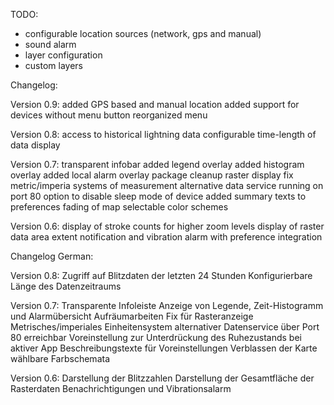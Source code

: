 TODO:
 * configurable location sources (network, gps and manual)
 * sound alarm
 * layer configuration
 * custom layers

Changelog:

Version 0.9:
added GPS based and manual location
added support for devices without menu button
reorganized menu

Version 0.8:
access to historical lightning data
configurable time-length of data display

Version 0.7:
transparent infobar
added legend overlay
added histogram overlay
added local alarm overlay
package cleanup
raster display fix
metric/imperia systems of measurement
alternative data service running on port 80
option to disable sleep mode of device
added summary texts to preferences
fading of map
selectable color schemes

Version 0.6:
display of stroke counts for higher zoom levels
display of raster data area extent
notification and vibration alarm with preference integration

Changelog German:

Version 0.8:
Zugriff auf Blitzdaten der letzten 24 Stunden
Konfigurierbare Länge des Datenzeitraums

Version 0.7:
Transparente Infoleiste
Anzeige von Legende, Zeit-Histogramm und Alarmübersicht
Aufräumarbeiten
Fix für Rasteranzeige
Metrisches/imperiales Einheitensystem
alternativer Datenservice über Port 80 erreichbar
Voreinstellung zur Unterdrückung des Ruhezustands bei aktiver App
Beschreibungstexte für Voreinstellungen
Verblassen der Karte
wählbare Farbschemata

Version 0.6:
Darstellung der Blitzzahlen
Darstellung der Gesamtfläche der Rasterdaten
Benachrichtigungen und Vibrationsalarm